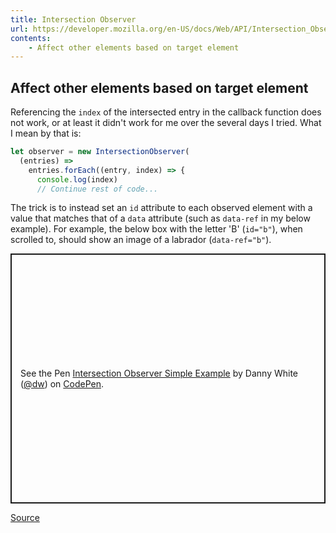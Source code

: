 ```yaml
---
title: Intersection Observer
url: https://developer.mozilla.org/en-US/docs/Web/API/Intersection_Observer_API
contents:
    - Affect other elements based on target element
---
```


## Affect other elements based on target element

Referencing the `index` of the intersected entry in the callback function does not work, or at least it didn't work for me over the several days I tried. What I mean by that is:

```js
let observer = new IntersectionObserver(
  (entries) =>
    entries.forEach((entry, index) => {
      console.log(index)
      // Continue rest of code...
```

The trick is to instead set an `id` attribute to each observed element with a value that matches that of a `data` attribute (such as `data-ref` in my below example). For example, the below box with the letter 'B' (`id="b"`), when scrolled to, should show an image of a labrador (`data-ref="b"`).

<p class="codepen" data-height="400" data-theme-id="light" data-default-tab="js,result" data-user="dw" data-slug-hash="NWRjwaP" style="height: 400px; box-sizing: border-box; display: flex; align-items: center; justify-content: center; border: 2px solid; margin: 1em 0; padding: 1em;" data-pen-title="Intersection Observer Simple Example">
  <span>See the Pen <a href="https://codepen.io/dw/pen/NWRjwaP">
  Intersection Observer Simple Example</a> by Danny White (<a href="https://codepen.io/dw">@dw</a>)
  on <a href="https://codepen.io">CodePen</a>.</span>
</p>
<script async src="https://cpwebassets.codepen.io/assets/embed/ei.js"></script>

[Source](https://codepen.io/mishunov/pen/VyJred)